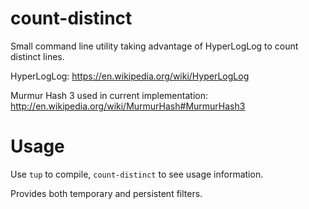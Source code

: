 count-distinct
==============

Small command line utility taking advantage of HyperLogLog to count distinct lines.

HyperLogLog: https://en.wikipedia.org/wiki/HyperLogLog

Murmur Hash 3 used in current implementation:  
http://en.wikipedia.org/wiki/MurmurHash#MurmurHash3

Usage
=====

Use `tup` to compile, `count-distinct` to see usage information.

Provides both temporary and persistent filters.
